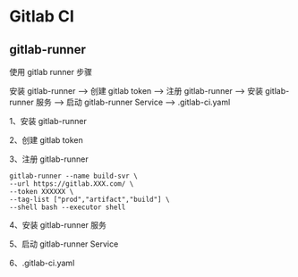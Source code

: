 # Gitlab CI

## gitlab-runner

使用 gitlab runner 步骤

安装 gitlab-runner --> 创建 gitlab token --> 注册 gitlab-runner --> 安装 gitlab-runner 服务 --> 启动 gitlab-runner Service --> .gitlab-ci.yaml

1、安装 gitlab-runner

2、创建 gitlab token

3、注册 gitlab-runner

``` shell
gitlab-runner --name build-svr \
--url https://gitlab.XXX.com/ \
--token XXXXXX \
--tag-list ["prod","artifact","build"] \
--shell bash --executor shell
```

4、安装 gitlab-runner 服务

5、启动 gitlab-runner Service

6、.gitlab-ci.yaml
